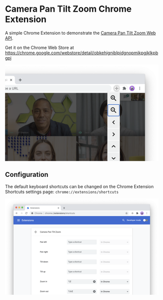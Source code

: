 # Camera Pan Tilt Zoom Chrome Extension

A simple Chrome Extension to demonstrate the [Camera Pan Tilt Zoom Web
API](https://web.dev/camera-pan-tilt-zoom).

Get it on the Chrome Web Store at https://chrome.google.com/webstore/detail/obkehignjblpidgnopmikpgjklkpbgpj

<img src="https://raw.githubusercontent.com/GoogleChromeLabs/camera-pan-tilt-zoom-chrome-extension/master/screenshots/1280x800.png">

## Configuration

The default keyboard shortcuts can be changed on the Chrome Extension Shortcuts
settings page: `chrome://extensions/shortcuts`

<img src="https://raw.githubusercontent.com/GoogleChromeLabs/camera-pan-tilt-zoom-chrome-extension/master/screenshots/shortcuts.png">
